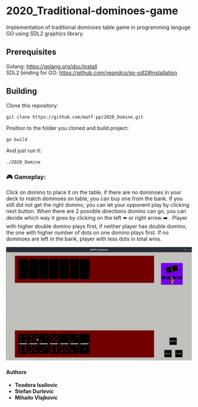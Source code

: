 # 2020_Traditional-dominoes-game

Implementation of traditional dominoes table game in programming languge GO using SDL2 graphics library.

## Prerequisites

Golang: https://golang.org/doc/install  
SDL2 binding for GO: https://github.com/veandco/go-sdl2#installation

## Building  
Clone this repository:
```
git clone https://github.com/matf-pp/2020_Domine.git
```
Position to the folder you cloned and build project:
```
go build
```
And just run it:
```
./2020_Domine
```
### :video_game: Gameplay:
Click on domino to place it on the table, if there are no dominoes in your deck to match dominoes on table, you can buy one from the bank. If you still did not get the right domino, you can let your opponent play by clicking next button. When there are 2 possible directions domino can go, you can decide which way it goes by clicking on the left :arrow_left: or right arrow :arrow_right: . Player with higher double domino plays first, if neither player has double domino, the one with higher number of dots on one domino plays first. If no dominoes are left in the bank, player with less dots in total wins.

![](demo.gif)

#### Authors
* **Teodora Isailovic**
* **Stefan Durlevic**
* **Mihailo Vlajkovic**
